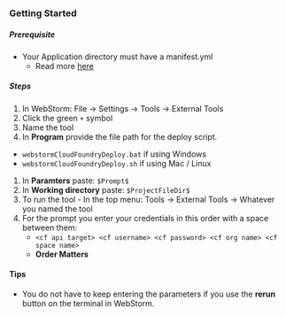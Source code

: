 ### Getting Started

##### Prerequisite

* Your Application directory must have a manifest.yml
  * Read more [here](https://docs.cloudfoundry.org/devguide/deploy-apps/manifest.html#minimal-manifest)

##### Steps

1. In WebStorm: File -> Settings -> Tools -> External Tools
1. Click the green `+` symbol
1. Name the tool
1. In **Program** provide the file path for the deploy script.
  * `webstormCloudFoundryDeploy.bat` if using Windows
  * `webstormCloudFoundryDeploy.sh` if using Mac / Linux
1. In **Paramters** paste: `$Prompt$`
1. In **Working directory** paste: `$ProjectFileDir$`
1. To run the tool - In the top menu: Tools -> External Tools -> Whatever you named the tool
1. For the prompt you enter your credentials in this order with a space between them:
    * `<cf api target> <cf username> <cf password> <cf org name> <cf space name>`
    * **Order Matters**

#### Tips

* You do not have to keep entering the parameters if you use the **rerun** button on the terminal in WebStorm.
